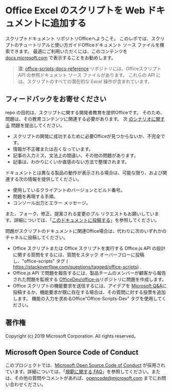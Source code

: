 # <a name="office-scripts-in-excel-on-the-web-documentation"></a>Office Excel のスクリプトを Web ドキュメントに追加する

スクリプトドキュメント リポジトリOfficeへようこそ。 このレポでは、スクリプトのチュートリアルと使い方ガイドOfficeドキュメント ソース ファイルを検索できます。 最適にご利用いただくには、このコンテンツを [docs.microsoft.com](https://docs.microsoft.com/office/dev/scripts) で表示することをお勧めします。

> **注**: [office-scripts-docs-reference](https://github.com/OfficeDev/office-scripts-docs-reference) リポジトリには、Officeスクリプト API の参照ドキュメント ソース ファイルがあります。 これらの API には、スクリプトのすべての潜在的な Excel 操作が含まれています。

## <a name="give-us-your-feedback"></a>フィードバックをお寄せください

repo の目的は、スクリプトに関する開発者教育を提供Officeです。 そのため、問題は、その教育コンテンツに関連する必要があります。 次 [のシナリオに関する](https://github.com/OfficeDev/office-scripts-docs/issues) 問題を提出してください。

- スクリプトの開発に成功するために必要Officeが見つからないか、不完全です。
- 情報が不正確または古くなっています。
- 記事の入力ミス、文法上の間違い、その他の問題があります。
- 記事は、わかりにくいか直感のない方法で整理されます。

ドキュメントとは異なる製品の動作が表示される場合は、可能な限り、および関連する次の情報を提供してください。

- 使用しているクライアントのバージョンとビルド番号。
- 問題を再現する手順。
- コンソール出力とエラー メッセージ。

また、フォーク、修正、提案される変更のプル リクエストもお願いしています。詳細については、「[このドキュメントに投稿する](Contributing.md)」を参照してください。

問題がスクリプトのドキュメントに関連Office場合は、代わりに次のいずれかのチャネルに投稿してください。

- Office スクリプトまたは Office スクリプトを実行する Office.js API の設計に関する質問をするには、質問をスタック オーバーフローに投稿し、"office-scripts" タグ ( https://stackoverflow.com/questions/tagged/office-scripts) .
- Office.js API で問題を報告するには、製品チームのメンバーが顧客から報告された問題を監視する [OfficeDev/office-js](https://github.com/OfficeDev/office-js)リポジトリに問題を作成します。
- Office スクリプトの機能要求を送信するには、アイデアを [Microsoft Q&A](https://docs.microsoft.com/answers/products/m365)に投稿するか、機能要求が既に存在する場合は、その質問に対する投票を追加します。 機能の入力を求めるOffice"Office-Scripts-Dev" タグを使用してください。

## <a name="copyright"></a>著作権

Copyright (c) 2019 Microsoft Corporation. All rights reserved。

## <a name="microsoft-open-source-code-of-conduct"></a>Microsoft Open Source Code of Conduct

このプロジェクトでは、[Microsoft Open Source Code of Conduct](https://opensource.microsoft.com/codeofconduct/) が採用されています。詳細については、「[規範に関する FAQ](https://opensource.microsoft.com/codeofconduct/faq/)」を参照してください。または、その他の質問やコメントがあれば、[opencode@microsoft.com](mailto:opencode@microsoft.com) までにお問い合わせください。
